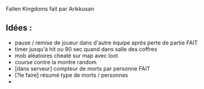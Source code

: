 Fallen Kingdoms fait par Arikkusan

## Idées :
- pause / remise de joueur dans d'autre équipe après perte de partie FAIT
- timer jusqu'à hit ou 90 sec quand dans salle des coffres 
- mob aléatoires cheaté sur map avec loot
- course contre la montre random
- [dans serveur] compteur de morts par personne FAIT
- [?le faire] résumé type de morts / personnes
- 